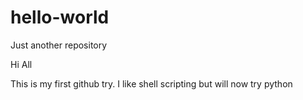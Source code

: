 # hello-world
Just another repository

Hi All

This is my first github try. I like shell scripting but will now try python
